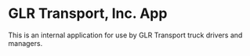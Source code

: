 # GLR Transport, Inc. App
This is an internal application for use by GLR Transport truck drivers and managers.
